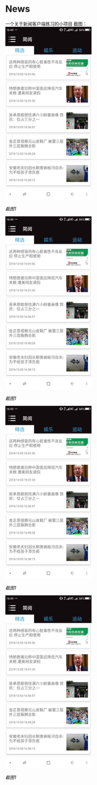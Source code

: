 # News
一个关于新闻客户端练习的小项目
截图：
    <img src="https://github.com/1040322934/News/blob/master/Screenshot/Screenshot1.png" alt="Sample"  width="270" height="540">
    <p>
        <em>截图1</em>
    </p>
    <img src="https://github.com/1040322934/News/blob/master/Screenshot/Screenshot1.png" alt="Sample"  width="270" height="540">
    <p>
        <em>截图1</em>
    </p>
    <img src="https://github.com/1040322934/News/blob/master/Screenshot/Screenshot1.png" alt="Sample"  width="270" height="540">
    <p>
        <em>截图1</em>
    </p>
    <img src="https://github.com/1040322934/News/blob/master/Screenshot/Screenshot1.png" alt="Sample"  width="270" height="540">
    <p>
        <em>截图1</em>
    </p>

